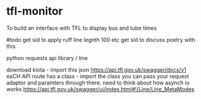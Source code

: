 # tfl-monitor
To build an interface with TFL to display bus and tube times



#todo
    get sid to apply ruff
    line legnth 100 etc
    get sid to discuss poetry with this

python requests api library
/ line

download kiota - import this json https://api.tfl.gov.uk/swagger/docs/v1
eaCH API route has a class - import the class
you can pass your request adaptor and paramters through there.
need to think about how asynch io works
https://api.tfl.gov.uk/swagger/ui/index.html#!/Line/Line_MetaModes
